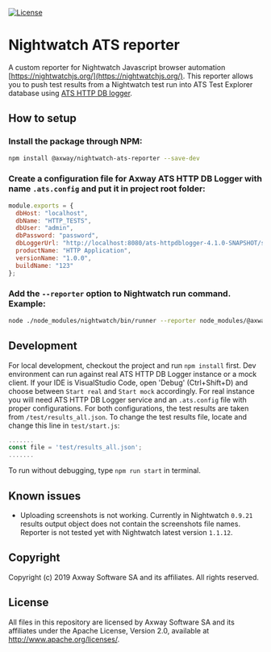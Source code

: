 [![License](https://img.shields.io/badge/License-Apache%202.0-blue.svg)](https://opensource.org/licenses/Apache-2.0)

# Nightwatch ATS reporter

A custom reporter for Nightwatch Javascript browser automation [https://nightwatchjs.org/](https://nightwatchjs.org/). This reporter allows you to push test results from a Nightwatch test run into ATS Test Explorer database using [ATS HTTP DB logger](https://github.com/Axway/ats-httpdblogger).

## How to setup

### Install the package through NPM:

```sh
npm install @axway/nightwatch-ats-reporter --save-dev
```

### Create a configuration file for Axway ATS HTTP DB Logger with name `.ats.config` and put it in project root folder:

```javascript
module.exports = {
  dbHost: "localhost",
  dbName: "HTTP_TESTS",
  dbUser: "admin",
  dbPassword: "password",
  dbLoggerUrl: "http://localhost:8080/ats-httpdblogger-4.1.0-SNAPSHOT/service/logger",
  productName: "HTTP Application",
  versionName: "1.0.0",
  buildName: "123"
};
```

### Add the `--reporter` option to Nightwatch run command. Example:

```sh
node ./node_modules/nightwatch/bin/runner --reporter node_modules/@axway/nightwatch-ats-reporter
```

## Development

For local development, checkout the project and run `npm install` first. Dev environment can run against real ATS HTTP DB Logger instance or a mock client. If your IDE is VisualStudio Code, open 'Debug' (Ctrl+Shift+D) and choose between `Start real` and `Start mock` accordingly. For real instance you will need ATS HTTP DB Logger service and an `.ats.config` file with proper configurations. For both configurations, the test results are taken from `/test/results_all.json`. To change the test results file, locate and change this line in `test/start.js`:

```javascript
.......
const file = 'test/results_all.json';
.......
```

To run without debugging, type `npm run start` in terminal.

## Known issues

- Uploading screenshots is not working. Currently in Nightwatch `0.9.21` results output object does not contain the screenshots file names. Reporter is not tested yet with Nightwatch latest version `1.1.12`.

## Copyright

Copyright (c) 2019 Axway Software SA and its affiliates. All rights reserved.

## License

All files in this repository are licensed by Axway Software SA and its affiliates under the Apache License, Version 2.0, available at http://www.apache.org/licenses/.